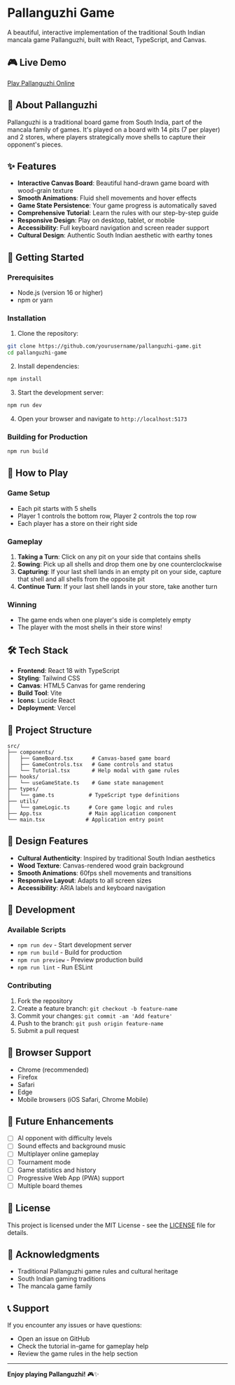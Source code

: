 # Pallanguzhi Game

A beautiful, interactive implementation of the traditional South Indian mancala game Pallanguzhi, built with React, TypeScript, and Canvas.

## 🎮 Live Demo

[Play Pallanguzhi Online](https://your-deployment-url.vercel.app)

## 🎯 About Pallanguzhi

Pallanguzhi is a traditional board game from South India, part of the mancala family of games. It's played on a board with 14 pits (7 per player) and 2 stores, where players strategically move shells to capture their opponent's pieces.

## ✨ Features

- **Interactive Canvas Board**: Beautiful hand-drawn game board with wood-grain texture
- **Smooth Animations**: Fluid shell movements and hover effects
- **Game State Persistence**: Your game progress is automatically saved
- **Comprehensive Tutorial**: Learn the rules with our step-by-step guide
- **Responsive Design**: Play on desktop, tablet, or mobile
- **Accessibility**: Full keyboard navigation and screen reader support
- **Cultural Design**: Authentic South Indian aesthetic with earthy tones

## 🚀 Getting Started

### Prerequisites

- Node.js (version 16 or higher)
- npm or yarn

### Installation

1. Clone the repository:
```bash
git clone https://github.com/yourusername/pallanguzhi-game.git
cd pallanguzhi-game
```

2. Install dependencies:
```bash
npm install
```

3. Start the development server:
```bash
npm run dev
```

4. Open your browser and navigate to `http://localhost:5173`

### Building for Production

```bash
npm run build
```

## 🎲 How to Play

### Game Setup
- Each pit starts with 5 shells
- Player 1 controls the bottom row, Player 2 controls the top row
- Each player has a store on their right side

### Gameplay
1. **Taking a Turn**: Click on any pit on your side that contains shells
2. **Sowing**: Pick up all shells and drop them one by one counterclockwise
3. **Capturing**: If your last shell lands in an empty pit on your side, capture that shell and all shells from the opposite pit
4. **Continue Turn**: If your last shell lands in your store, take another turn

### Winning
- The game ends when one player's side is completely empty
- The player with the most shells in their store wins!

## 🛠 Tech Stack

- **Frontend**: React 18 with TypeScript
- **Styling**: Tailwind CSS
- **Canvas**: HTML5 Canvas for game rendering
- **Build Tool**: Vite
- **Icons**: Lucide React
- **Deployment**: Vercel

## 📁 Project Structure

```
src/
├── components/
│   ├── GameBoard.tsx      # Canvas-based game board
│   ├── GameControls.tsx   # Game controls and status
│   └── Tutorial.tsx       # Help modal with game rules
├── hooks/
│   └── useGameState.ts    # Game state management
├── types/
│   └── game.ts           # TypeScript type definitions
├── utils/
│   └── gameLogic.ts      # Core game logic and rules
├── App.tsx               # Main application component
└── main.tsx             # Application entry point
```

## 🎨 Design Features

- **Cultural Authenticity**: Inspired by traditional South Indian aesthetics
- **Wood Texture**: Canvas-rendered wood grain background
- **Smooth Animations**: 60fps shell movements and transitions
- **Responsive Layout**: Adapts to all screen sizes
- **Accessibility**: ARIA labels and keyboard navigation

## 🔧 Development

### Available Scripts

- `npm run dev` - Start development server
- `npm run build` - Build for production
- `npm run preview` - Preview production build
- `npm run lint` - Run ESLint

### Contributing

1. Fork the repository
2. Create a feature branch: `git checkout -b feature-name`
3. Commit your changes: `git commit -am 'Add feature'`
4. Push to the branch: `git push origin feature-name`
5. Submit a pull request

## 📱 Browser Support

- Chrome (recommended)
- Firefox
- Safari
- Edge
- Mobile browsers (iOS Safari, Chrome Mobile)

## 🎯 Future Enhancements

- [ ] AI opponent with difficulty levels
- [ ] Sound effects and background music
- [ ] Multiplayer online gameplay
- [ ] Tournament mode
- [ ] Game statistics and history
- [ ] Progressive Web App (PWA) support
- [ ] Multiple board themes

## 📄 License

This project is licensed under the MIT License - see the [LICENSE](LICENSE) file for details.

## 🙏 Acknowledgments

- Traditional Pallanguzhi game rules and cultural heritage
- South Indian gaming traditions
- The mancala game family

## 📞 Support

If you encounter any issues or have questions:
- Open an issue on GitHub
- Check the tutorial in-game for gameplay help
- Review the game rules in the help section

---

**Enjoy playing Pallanguzhi!** 🎮✨